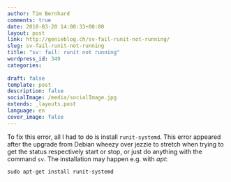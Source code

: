```yaml
---
author: Tim Bernhard
comments: true
date: 2018-03-20 14:00:33+00:00
layout: post
link: http://genieblog.ch/sv-fail-runit-not-running/
slug: sv-fail-runit-not-running
title: "sv: fail: runit not running"
wordpress_id: 349
categories:
  
draft: false
template: post
description: false
socialImage: /media/socialImage.jpg
extends: _layouts.post
language: en
cover_image: false
---
```


To fix this error, all I had to do is install `runit-systemd`. This error appeared after the upgrade from Debian wheezy over jezzie to stretch when trying to get the status respectively start or stop, or just do anything with the command `sv`. The installation may happen e.g. with _apt_: 


    
    sudo apt-get install runit-systemd


